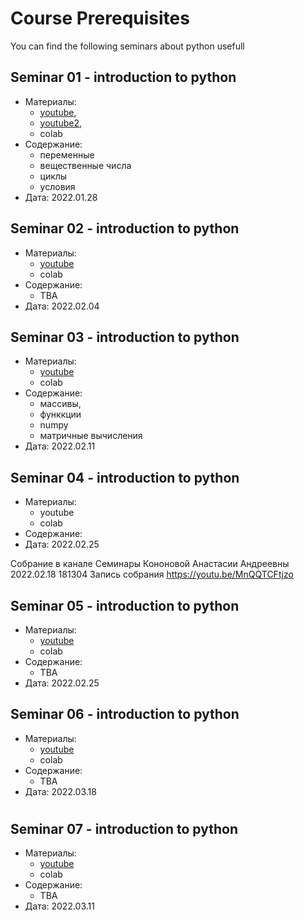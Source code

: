 # Course Prerequisites

You can find the following seminars about python usefull

## Seminar 01 - introduction to python
* Материалы: 
    * [youtube](https://youtu.be/OAiAyxfUL5k), 
    * [youtube2](https://youtu.be/BzVHAFFZcC8), 
    * colab
* Содержание:
    * переменные
    * вещественные числа
    * циклы
    * условия
* Дата: 2022.01.28

## Seminar 02 - introduction to python
* Материалы: 
    * [youtube](https://youtu.be/jBYOv3Zlzoc)
    * colab
* Содержание:
    * TBA
* Дата: 2022.02.04

## Seminar 03 - introduction to python
* Материалы: 
    * [youtube](https://youtu.be/Q7nEuGkeLgQ)
    * colab
* Содержание:
    * массивы, 
    * функкции
    * numpy
    * матричные вычисления
* Дата: 2022.02.11

## Seminar 04 - introduction to python
* Материалы: 
    * youtube
    * colab
* Содержание:
* Дата: 2022.02.25

Собрание в канале Семинары Кононовой Анастасии Андреевны 2022.02.18 181304 Запись собрания https://youtu.be/MnQQTCFtjzo

## Seminar 05 - introduction to python
* Материалы: 
    * [youtube](https://youtu.be/GKNI9OsQ4VA)
    * colab
* Содержание:
    * TBA
* Дата: 2022.02.25

## Seminar 06 - introduction to python
* Материалы: 
    * [youtube](https://youtu.be/ho2-Xpp1Jd8)
    * colab
* Содержание:
    * TBA 
* Дата: 2022.03.18
#
## Seminar 07 - introduction to python
* Материалы: 
    * [youtube](https://youtu.be/2x-jiEOpvcc)
    * colab
* Содержание:
    * TBA
* Дата: 2022.03.11

